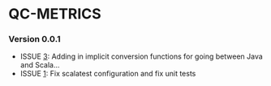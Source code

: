 # QC-METRICS #

### Version 0.0.1 ###
* ISSUE [3](https://github.com/bigdatagenomics/adam/pull/3): Adding in implicit conversion functions for going between Java and Scala...
* ISSUE [1](https://github.com/bigdatagenomics/adam/pull/1): Fix scalatest configuration and fix unit tests
